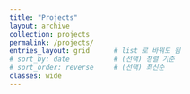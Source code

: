 ```yaml
---
title: "Projects"
layout: archive
collection: projects
permalink: /projects/
entries_layout: grid      # list 로 바꿔도 됨
# sort_by: date           # (선택) 정렬 기준
# sort_order: reverse     # (선택) 최신순
classes: wide
---
```

